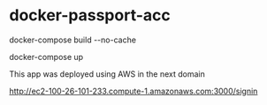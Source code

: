# docker-passport-acc

docker-compose build --no-cache

docker-compose up

This app was deployed using AWS in the next domain

http://ec2-100-26-101-233.compute-1.amazonaws.com:3000/signin
